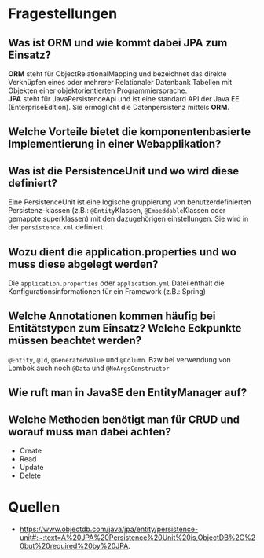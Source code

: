 # Fragestellungen
## Was ist ORM und wie kommt dabei JPA zum Einsatz?
__ORM__ steht für ObjectRelationalMapping und bezeichnet das direkte Verknüpfen eines oder mehrerer Relationaler 
Datenbank Tabellen mit Objekten einer objektorientierten Programmiersprache.    
__JPA__ steht für JavaPersistenceApi und ist eine standard API der Java EE (EnterpriseEdition). Sie ermöglicht die 
Datenpersistenz mittels __ORM__.

## Welche Vorteile bietet die komponentenbasierte Implementierung in einer Webapplikation?

## Was ist die PersistenceUnit und wo wird diese definiert?
Eine PersistenceUnit ist eine logische gruppierung von benutzerdefinierten Persistenz-klassen (z.B.: `@Entity`Klassen, 
`@Embeddable`Klassen oder gemappte superklassen) mit den dazugehörigen einstellungen. Sie wird in der `persistence.xml` 
definiert.

## Wozu dient die application.properties und wo muss diese abgelegt werden?
Die `application.properties` oder `application.yml` Datei enthält die Konfigurationsinformationen für ein Framework 
(z.B.: Spring)

## Welche Annotationen kommen häufig bei Entitätstypen zum Einsatz? Welche Eckpunkte müssen beachtet werden?
`@Entity`, `@Id`, `@GeneratedValue` und `@Column`. Bzw bei verwendung von Lombok auch noch `@Data` und 
`@NoArgsConstructor`

## Wie ruft man in JavaSE den EntityManager auf?

## Welche Methoden benötigt man für CRUD und worauf muss man dabei achten?
 - Create
 - Read
 - Update
 - Delete

# Quellen
- https://www.objectdb.com/java/jpa/entity/persistence-unit#:~:text=A%20JPA%20Persistence%20Unit%20is,ObjectDB%2C%20but%20required%20by%20JPA.